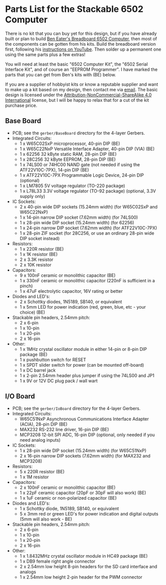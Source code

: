 
Parts List for the Stackable 6502 Computer
==========================================

There is no kit that you can buy yet for this design, but if you have
already built or plan to build [Ben Eater's Breadboard 6502 Computer](https://eater.net/6502), then most of the components can be gotten from his kits.
Build the breadboard version first, following his
[instructions on YouTube](https://www.youtube.com/playlist?list=PLowKtXNTBypFbtuVMUVXNR0z1mu7dp7eH).
Then solder up a permanent one using the same parts plus a few extras!

You will need at least the basic "6502 Computer Kit", the
"6502 Serial Interface Kit", and of course an "EEPROM Programmer".
I have marked the parts that you can get from Ben's kits with (BE) below.

If you are a supplier of hobbyist kits or know a reputable supplier and
want to make up a kit based on my design, then contact me via
[email](mailto:rhys.weatherley@gmail.com).  The basic design is licensed
under the [Attribution-NonCommercial-ShareAlike 4.0 International](http://creativecommons.org/licenses/by-nc-sa/4.0/?ref=chooser-v1) license,
but I will be happy to relax that for a cut of the kit purchase price.

Base Board
----------

* PCB; see the `gerber/BaseBoard` directory for the 4-layer Gerbers.
* Integrated Circuits:
  * 1 x W65C02SxP microprocessor, 40-pin DIP (BE)
  * 1 x W65C22NxP Versatile Interface Adapter, 40-pin DIP (VIA) (BE)
  * 1 x 62256 32 kByte static RAM, 28-pin DIP (BE)
  * 1 x 28C256 32 kByte EEPROM, 28-pin DIP (BE)
  * 1 x 74LS00 or 74HC00 NAND gate (not needed if using the ATF22V10C-7PX), 14-pin DIP (BE)
  * 1 x ATF22V10C-7PX Programmable Logic Device, 24-pin DIP (optional)
  * 1 x LM7805 5V voltage regulator (TO-220 package)
  * 1 x L78L33 3.3V voltage regulator (TO-92 package) (optional, 3.3V supply only)
* IC Sockets:
  * 2 x 40-pin wide DIP sockets (15.24mm width) (for W65C02SxP and W65C22NxP)
  * 1 x 14-pin narrow DIP socket (7.62mm width) (for 74LS00)
  * 1 x 28-pin wide DIP socket (15.24mm width) (for 62256)
  * 1 x 24-pin narrow DIP socket (7.62mm width) (for ATF22V10C-7PX)
  * 1 x 28-pin ZIF socket (for 28C256, or use an ordinary 28-pin wide DIP socket instead)
* Resistors:
  * 1 x 220R resistor (BE)
  * 1 x 1K resistor (BE)
  * 2 x 3.3K resistor
  * 2 x 10K resistor
* Capacitors:
  * 9 x 100nF ceramic or monolithic capacitor (BE)
  * 1 x 330nF ceramic or monolithic capacitor (220nF is sufficient in a pinch)
  * 1 x 47uF electrolytic capacitor, 16V rating or better
* Diodes and LED's:
  * 2 x Schottky diodes, 1N5189, SB140, or equivalent
  * 1 x 5mm LED for power indication (red, green, blue, etc - your choice) (BE)
* Stackable pin headers, 2.54mm pitch:
  * 2 x 6-pin
  * 1 x 10-pin
  * 1 x 20-pin
  * 2 x 16-pin
* Other:
  * 1 x 1MHz crystal oscillator module in either 14-pin or 8-pin DIP package (BE)
  * 1 x pushbutton switch for RESET
  * 1 x SPDT slider switch for power (can be mounted off-board)
  * 1 x DC barrel jack
  * 1 x 2-pin 2.54mm header plus jumper if using the 74LS00 and JP1
  * 1 x 9V or 12V DC plug pack / wall wart

I/O Board
---------

* PCB; see the `gerber/IoBoard` directory for the 4-layer Gerbers.
* Integrated Circuits:
  * W65C51NxP Asynchronous Communications Interface Adapter (ACIA), 28-pin DIP (BE)
  * MAX232 RS-232 line driver, 16-pin DIP (BE)
  * MCP3208 12-bit SPI ADC, 16-pin DIP (optional, only needed if you need analog inputs)
* IC Sockets:
  * 1 x 28-pin wide DIP socket (15.24mm width) (for W65C51NxP)
  * 2 x 16-pin narrow DIP sockets (7.62mm width) (for MAX232 and MCP3208)
* Resistors:
  * 5 x 220R resistor (BE)
  * 1 x 1M resistor
* Capacitors:
  * 2 x 100nF ceramic or monolithic capacitor (BE)
  * 1 x 22pF ceramic capacitor (20pF or 30pF will also work) (BE)
  * 1 x 1uF ceramic or non-polarized capacitor (BE)
* Diodes and LED's:
  * 1 x Schottky diode, 1N5189, SB140, or equivalent
  * 5 x 3mm red or green LED's for power indication and digital outputs (5mm will also work - BE)
* Stackable pin headers, 2.54mm pitch:
  * 2 x 6-pin
  * 1 x 10-pin
  * 1 x 20-pin
  * 2 x 16-pin
* Other:
  * 1 x 1.8432MHz crystal oscillator module in HC49 package (BE)
  * 1 x DB9 female right angle connector
  * 2 x 2.54mm low height 8-pin headers for the SD card interface and analogs
  * 1 x 2.54mm low height 2-pin header for the PWM connector
